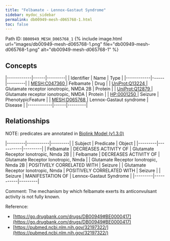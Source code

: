 ```yaml
---
title: "Felbamate - Lennox-Gastaut Syndrome"
sidebar: mydoc_sidebar
permalink: db00949-mesh-d065768-1.html
toc: false 
---
```



Path ID: `DB00949_MESH_D065768_1`
{% include image.html url="images/db00949-mesh-d065768-1.png" file="db00949-mesh-d065768-1.png" alt="db00949-mesh-d065768-1" %}

## Concepts

|------------|------|---------|
| Identifier | Name | Type    |
|------------|------|---------|
| <a href="https://identifiers.org/MESH:C047360">MESH:C047360 </a> | Felbamate | Drug |
| <a href="https://identifiers.org/UniProt:Q13224">UniProt:Q13224 </a> | Glutamate receptor ionotropic, NMDA 2B | Protein |
| <a href="https://identifiers.org/UniProt:Q12879">UniProt:Q12879 </a> | Glutamate receptor ionotropic, NMDA | Protein |
| <a href="https://identifiers.org/HP:0001250">HP:0001250 </a> | Seizure | PhenotypicFeature |
| <a href="https://identifiers.org/MESH:D065768">MESH:D065768 </a> | Lennox-Gastaut syndrome | Disease |
|------------|------|---------|

## Relationships


NOTE: predicates are annotated in <a href="https://github.com/biolink/biolink-model/releases/tag/v1.3.0">Biolink Model (v1.3.0)</a>

|---------|-----------|---------|
| Subject | Predicate | Object  |
|---------|-----------|---------|
| Felbamate | DECREASES ACTIVITY OF | Glutamate Receptor Ionotropic, Nmda 2B |
| Felbamate | DECREASES ACTIVITY OF | Glutamate Receptor Ionotropic, Nmda |
| Glutamate Receptor Ionotropic, Nmda 2B | POSITIVELY CORRELATED WITH | Seizure |
| Glutamate Receptor Ionotropic, Nmda | POSITIVELY CORRELATED WITH | Seizure |
| Seizure | MANIFESTATION OF | Lennox-Gastaut Syndrome |
|---------|-----------|---------|

Comment: The mechanism by which felbamate exerts its anticonvulsant activity is not fully known.

Reference: 
  - [https://go.drugbank.com/drugs/DB00949#BE0000417](https://go.drugbank.com/drugs/DB00949#BE0000417)
  - [https://pubmed.ncbi.nlm.nih.gov/32197322/](https://pubmed.ncbi.nlm.nih.gov/32197322/)
